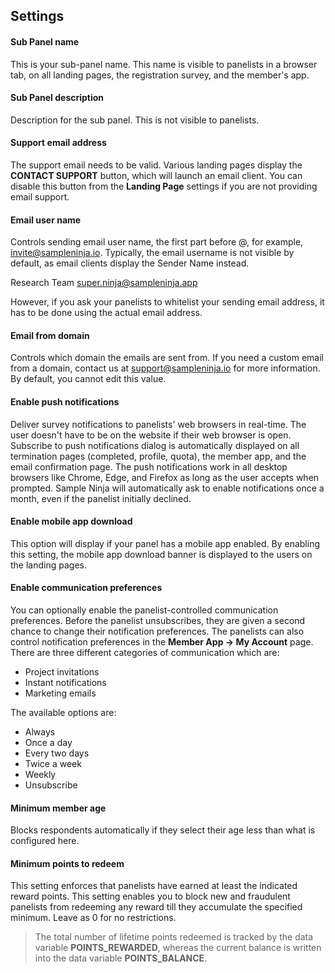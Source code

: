 ## Settings

#### Sub Panel name
This is your sub-panel name. This name is visible to panelists in a browser tab, on all landing pages, the registration survey, and the member's app.

#### Sub Panel description
Description for the sub panel. This is not visible to panelists.

#### Support email address
The support email needs to be valid. Various landing pages display the **CONTACT SUPPORT** button, which will launch an email client. You can disable this button from the **Landing Page** settings if you are not providing email support.

#### Email user name
Controls sending email user name, the first part before @, for example, invite@sampleninja.io. Typically, the email username is not visible by default, as email clients display the Sender Name instead. 

Research Team <super.ninja@sampleninja.app>

However, if you ask your panelists to whitelist your sending email address, it has to be done using the actual email address.

#### Email from domain
Controls which domain the emails are sent from. If you need a custom email from a domain, contact us at support@sampleninja.io for more information. By default, you cannot edit this value.

#### Enable push notifications
Deliver survey notifications to panelists' web browsers in real-time. The user doesn't have to be on the website if their web browser is open. Subscribe to push notifications dialog is automatically displayed on all termination pages (completed, profile, quota), the member app, and the email confirmation page. The push notifications work in all desktop browsers like Chrome, Edge, and Firefox as long as the user accepts when prompted. Sample Ninja will automatically ask to enable notifications once a month, even if the panelist initially declined.

#### Enable mobile app download
This option will display if your panel has a mobile app enabled. By enabling this setting, the mobile app download banner is displayed to the users on the landing pages.

#### Enable communication preferences
You can optionally enable the panelist-controlled communication preferences. Before the panelist unsubscribes, they are given a second chance to change their notification preferences. The panelists can also control notification preferences in the **Member App -> My Account** page. There are three different categories of communication which are:

- Project invitations
- Instant notifications
- Marketing emails

The available options are:

- Always
- Once a day
- Every two days
- Twice a week
- Weekly 
- Unsubscribe


#### Minimum member age
Blocks respondents automatically if they select their age less than what is configured here.

#### Minimum points to redeem
This setting enforces that panelists have earned at least the indicated reward points. This setting enables you to block new and fraudulent panelists from redeeming any reward till they accumulate the specified minimum. Leave as 0 
for no restrictions.

> The total number of lifetime points redeemed is tracked by the data variable **POINTS_REWARDED**, whereas the current balance is written into the data variable **POINTS_BALANCE**.

